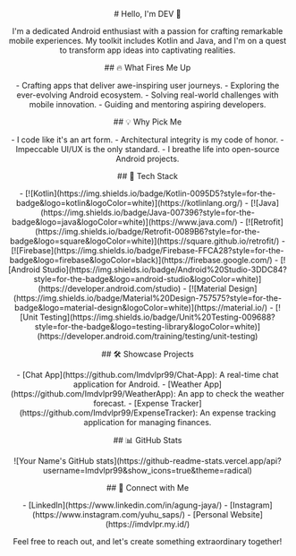 <p align="center">
  # Hello, I'm DEV 👋
</p>

<p align="center">
  I'm a dedicated Android enthusiast with a passion for crafting remarkable mobile experiences. My toolkit includes Kotlin and Java, and I'm on a quest to transform app ideas into captivating realities.
</p>

<p align="center">
  ## 🔥 What Fires Me Up
</p>

<p align="center">
  - Crafting apps that deliver awe-inspiring user journeys.
  - Exploring the ever-evolving Android ecosystem.
  - Solving real-world challenges with mobile innovation.
  - Guiding and mentoring aspiring developers.
</p>

<p align="center">
  ## 💡 Why Pick Me
</p>

<p align="center">
  - I code like it's an art form.
  - Architectural integrity is my code of honor.
  - Impeccable UI/UX is the only standard.
  - I breathe life into open-source Android projects.
</p>

<p align="center">
  ## 🚀 Tech Stack
</p>

<p align="center">
  - [![Kotlin](https://img.shields.io/badge/Kotlin-0095D5?style=for-the-badge&logo=kotlin&logoColor=white)](https://kotlinlang.org/)
  - [![Java](https://img.shields.io/badge/Java-007396?style=for-the-badge&logo=java&logoColor=white)](https://www.java.com/)
  - [![Retrofit](https://img.shields.io/badge/Retrofit-0089B6?style=for-the-badge&logo=square&logoColor=white)](https://square.github.io/retrofit/)
  - [![Firebase](https://img.shields.io/badge/Firebase-FFCA28?style=for-the-badge&logo=firebase&logoColor=black)](https://firebase.google.com/)
  - [![Android Studio](https://img.shields.io/badge/Android%20Studio-3DDC84?style=for-the-badge&logo=android-studio&logoColor=white)](https://developer.android.com/studio)
  - [![Material Design](https://img.shields.io/badge/Material%20Design-757575?style=for-the-badge&logo=material-design&logoColor=white)](https://material.io/)
  - [![Unit Testing](https://img.shields.io/badge/Unit%20Testing-009688?style=for-the-badge&logo=testing-library&logoColor=white)](https://developer.android.com/training/testing/unit-testing)
</p>

<p align="center">
  ## 🛠️ Showcase Projects
</p>

<p align="center">
  - [Chat App](https://github.com/Imdvlpr99/Chat-App): A real-time chat application for Android.
  - [Weather App](https://github.com/Imdvlpr99/WeatherApp): An app to check the weather forecast.
  - [Expense Tracker](https://github.com/Imdvlpr99/ExpenseTracker): An expense tracking application for managing finances.
</p>

<p align="center">
  ## 📊 GitHub Stats
</p>

<p align="center">
  ![Your Name's GitHub stats](https://github-readme-stats.vercel.app/api?username=Imdvlpr99&show_icons=true&theme=radical)
</p>

<p align="center">
  ## 🌟 Connect with Me
</p>

<p align="center">
  - [LinkedIn](https://www.linkedin.com/in/agung-jaya/)
  - [Instagram](https://www.instagram.com/yuhu_saps/)
  - [Personal Website](https://imdvlpr.my.id/)
</p>

<p align="center">
  Feel free to reach out, and let's create something extraordinary together!
</p>

